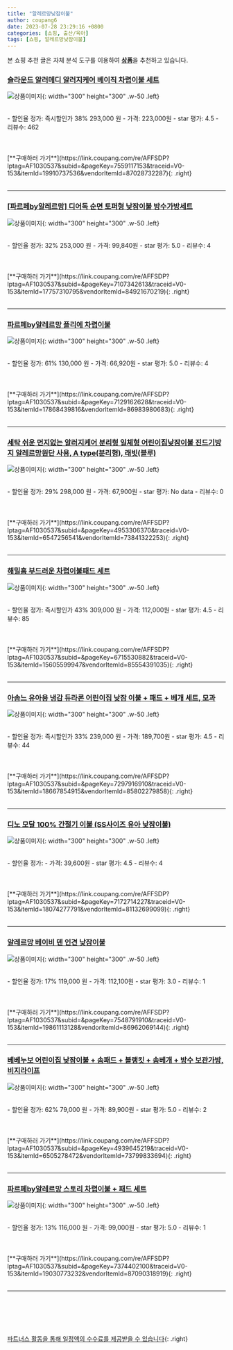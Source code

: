 ```yaml
---
title: "알레르망낮잠이불"
author: coupang6
date: 2023-07-28 23:29:16 +0800
categories: [쇼핑, 출산/육아]
tags: [쇼핑, 알레르망낮잠이불]
---
```


본 쇼핑 추천 글은 자체 분석 도구를 이용하여 [**상품**](https://link.coupang.com/a/bao1ui)을 추천하고 있습니다.

### [슬라운드 알러메디 알러지케어 베이직 차렵이불 세트](https://link.coupang.com/re/AFFSDP?lptag=AF1030537&subid=&pageKey=7559117153&traceid=V0-153&itemId=19910737536&vendorItemId=87028732287)

![상품이미지](https://thumbnail6.coupangcdn.com/thumbnails/remote/230x230ex/image/vendor_inventory/fc6a/31da8bfb5726287eddc25964476f9f5197e83e45aba135c0328221e88632.jpg){: width="300" height="300" .w-50 .left}


<br>
- 할인율 정가: 즉시할인가 38%  293,000   원
- 가격: 223,000원
- star 평가: 4.5
- 리뷰수: 462
<br>
<br>
<br>
<br>
[**구매하러 가기**](https://link.coupang.com/re/AFFSDP?lptag=AF1030537&subid=&pageKey=7559117153&traceid=V0-153&itemId=19910737536&vendorItemId=87028732287){: .right}
<br>
<br>

---

### [[파르페by알레르망] 디어독 순면 토퍼형 낮잠이불 방수가방세트](https://link.coupang.com/re/AFFSDP?lptag=AF1030537&subid=&pageKey=7107342613&traceid=V0-153&itemId=17757310795&vendorItemId=84921670219)

![상품이미지](https://thumbnail10.coupangcdn.com/thumbnails/remote/230x230ex/image/vendor_inventory/fa05/f5c839518a4aad9a65ccef831997a56afcb64b287116be673521e8d202ab.jpg){: width="300" height="300" .w-50 .left}


<br>
- 할인율 정가: 32%  253,000   원
- 가격: 99,840원
- star 평가: 5.0
- 리뷰수: 4
<br>
<br>
<br>
<br>
[**구매하러 가기**](https://link.coupang.com/re/AFFSDP?lptag=AF1030537&subid=&pageKey=7107342613&traceid=V0-153&itemId=17757310795&vendorItemId=84921670219){: .right}
<br>
<br>

---

### [파르페by알레르망 플리에 차렵이불](https://link.coupang.com/re/AFFSDP?lptag=AF1030537&subid=&pageKey=7129162628&traceid=V0-153&itemId=17868439816&vendorItemId=86983980683)

![상품이미지](https://thumbnail6.coupangcdn.com/thumbnails/remote/230x230ex/image/retail/images/2023/08/25/11/8/2f3e0175-9b99-4e82-a729-f7b11d7ae195.jpg){: width="300" height="300" .w-50 .left}


<br>
- 할인율 정가: 61%  130,000   원
- 가격: 66,920원
- star 평가: 5.0
- 리뷰수: 4
<br>
<br>
<br>
<br>
[**구매하러 가기**](https://link.coupang.com/re/AFFSDP?lptag=AF1030537&subid=&pageKey=7129162628&traceid=V0-153&itemId=17868439816&vendorItemId=86983980683){: .right}
<br>
<br>

---

### [세탁 쉬운 먼지없는 알러지케어 분리형 일체형 어린이집낮잠이불 진드기방지 알레르망원단 사용, A type(분리형), 래빗(블루)](https://link.coupang.com/re/AFFSDP?lptag=AF1030537&subid=&pageKey=4953306370&traceid=V0-153&itemId=6547256541&vendorItemId=73841322253)

![상품이미지](https://thumbnail6.coupangcdn.com/thumbnails/remote/230x230ex/image/vendor_inventory/c2ae/49c2299cd326feb553faaa57a0a4f77210f6afbfb03737e0dd3d253b0f04.jpg){: width="300" height="300" .w-50 .left}


<br>
- 할인율 정가: 29%  298,000   원
- 가격: 67,900원
- star 평가: No data
- 리뷰수: 0
<br>
<br>
<br>
<br>
[**구매하러 가기**](https://link.coupang.com/re/AFFSDP?lptag=AF1030537&subid=&pageKey=4953306370&traceid=V0-153&itemId=6547256541&vendorItemId=73841322253){: .right}
<br>
<br>

---

### [해밀홈 부드러운 차렵이불패드 세트](https://link.coupang.com/re/AFFSDP?lptag=AF1030537&subid=&pageKey=6715530882&traceid=V0-153&itemId=15605599947&vendorItemId=85554391035)

![상품이미지](https://thumbnail9.coupangcdn.com/thumbnails/remote/230x230ex/image/vendor_inventory/e229/7c55b9b61a188fd66884ccb24ea80e740e9afae449aa0153a82a0be758ec.jpg){: width="300" height="300" .w-50 .left}


<br>
- 할인율 정가: 즉시할인가 43%  309,000   원
- 가격: 112,000원
- star 평가: 4.5
- 리뷰수: 85
<br>
<br>
<br>
<br>
[**구매하러 가기**](https://link.coupang.com/re/AFFSDP?lptag=AF1030537&subid=&pageKey=6715530882&traceid=V0-153&itemId=15605599947&vendorItemId=85554391035){: .right}
<br>
<br>

---

### [아솜느 유아용 냉감 듀라론 어린이집 낮잠 이불 + 패드 + 베개 세트, 모과](https://link.coupang.com/re/AFFSDP?lptag=AF1030537&subid=&pageKey=7297916910&traceid=V0-153&itemId=18667854915&vendorItemId=85802279858)

![상품이미지](https://thumbnail7.coupangcdn.com/thumbnails/remote/230x230ex/image/rs_quotation_api/6j42dhcc/ae7525e6d96348da96c490e704b8741b.jpg){: width="300" height="300" .w-50 .left}


<br>
- 할인율 정가: 즉시할인가 33%  239,000   원
- 가격: 189,700원
- star 평가: 4.5
- 리뷰수: 44
<br>
<br>
<br>
<br>
[**구매하러 가기**](https://link.coupang.com/re/AFFSDP?lptag=AF1030537&subid=&pageKey=7297916910&traceid=V0-153&itemId=18667854915&vendorItemId=85802279858){: .right}
<br>
<br>

---

### [디노 모달 100% 간절기 이불 (SS사이즈 유아 낮잠이불)](https://link.coupang.com/re/AFFSDP?lptag=AF1030537&subid=&pageKey=7172714227&traceid=V0-153&itemId=18074277791&vendorItemId=81132699099)

![상품이미지](https://thumbnail6.coupangcdn.com/thumbnails/remote/230x230ex/image/vendor_inventory/79e9/6e9059caa25251204c9d1998cfe8041aa36242d5e1a7e7f96cf0dc748cc4.jpg){: width="300" height="300" .w-50 .left}


<br>
- 할인율 정가: 
- 가격: 39,600원
- star 평가: 4.5
- 리뷰수: 4
<br>
<br>
<br>
<br>
[**구매하러 가기**](https://link.coupang.com/re/AFFSDP?lptag=AF1030537&subid=&pageKey=7172714227&traceid=V0-153&itemId=18074277791&vendorItemId=81132699099){: .right}
<br>
<br>

---

### [알레르망 베이비 덴 인견 낮잠이불](https://link.coupang.com/re/AFFSDP?lptag=AF1030537&subid=&pageKey=7548791910&traceid=V0-153&itemId=19861113128&vendorItemId=86962069144)

![상품이미지](https://thumbnail9.coupangcdn.com/thumbnails/remote/230x230ex/image/vendor_inventory/e6fe/76eb61f3a5f7ce44351d2910764057e94d29d8b54a94262f3dab173c97e4.jpg){: width="300" height="300" .w-50 .left}


<br>
- 할인율 정가: 17%  119,000   원
- 가격: 112,100원
- star 평가: 3.0
- 리뷰수: 1
<br>
<br>
<br>
<br>
[**구매하러 가기**](https://link.coupang.com/re/AFFSDP?lptag=AF1030537&subid=&pageKey=7548791910&traceid=V0-153&itemId=19861113128&vendorItemId=86962069144){: .right}
<br>
<br>

---

### [베베누보 어린이집 낮잠이불 + 솜패드 + 블랭킷 + 솜베개 + 방수 보관가방, 비지라이프](https://link.coupang.com/re/AFFSDP?lptag=AF1030537&subid=&pageKey=4939645219&traceid=V0-153&itemId=6505278472&vendorItemId=73799833694)

![상품이미지](https://thumbnail9.coupangcdn.com/thumbnails/remote/230x230ex/image/rs_quotation_api/qzuwuqgo/2cf91285ed244d189aa58557c0f1c35b.jpg){: width="300" height="300" .w-50 .left}


<br>
- 할인율 정가: 62%  79,000   원
- 가격: 89,900원
- star 평가: 5.0
- 리뷰수: 2
<br>
<br>
<br>
<br>
[**구매하러 가기**](https://link.coupang.com/re/AFFSDP?lptag=AF1030537&subid=&pageKey=4939645219&traceid=V0-153&itemId=6505278472&vendorItemId=73799833694){: .right}
<br>
<br>

---

### [파르페by알레르망 스토리 차렵이불 + 패드 세트](https://link.coupang.com/re/AFFSDP?lptag=AF1030537&subid=&pageKey=7374402100&traceid=V0-153&itemId=19030773232&vendorItemId=87090318919)

![상품이미지](https://thumbnail7.coupangcdn.com/thumbnails/remote/230x230ex/image/rs_quotation_api/i98cqxjv/0d85d82e683d44959e09f9bf7030c27f.jpg){: width="300" height="300" .w-50 .left}


<br>
- 할인율 정가: 13%  116,000   원
- 가격: 99,000원
- star 평가: 5.0
- 리뷰수: 1
<br>
<br>
<br>
<br>
[**구매하러 가기**](https://link.coupang.com/re/AFFSDP?lptag=AF1030537&subid=&pageKey=7374402100&traceid=V0-153&itemId=19030773232&vendorItemId=87090318919){: .right}
<br>
<br>

---
<br><br><br><br><br> [파트너스 활동을 통해 일정액의 수수료를 제공받을 수 있습니다](https://link.coupang.com/a/bao1ui){: .right}